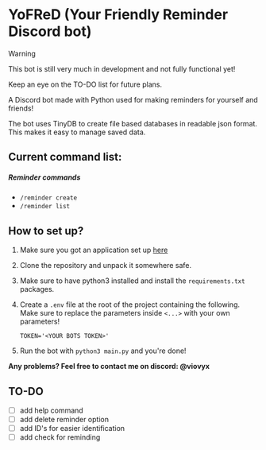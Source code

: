 # YoFReD (Your Friendly Reminder Discord bot)

> [!WARNING]  
> This bot is still very much in development and not fully functional yet!
> 
> Keep an eye on the TO-DO list for future plans.

A Discord bot made with Python used for making reminders for yourself and friends!

The bot uses TinyDB to create file based databases in readable json format. This makes it easy to manage saved data.

## Current command list:

##### Reminder commands
- `/reminder create`
- `/reminder list`

## How to set up?
1) Make sure you got an application set up [here](https://discord.com/developers/applications)
   
2) Clone the repository and unpack it somewhere safe.

3) Make sure to have python3 installed and install the `requirements.txt` packages.

4) Create a `.env` file at the root of the project containing the following.
Make sure to replace the parameters inside `<...>` with your own parameters!

    ```dotenv
    TOKEN='<YOUR BOTS TOKEN>'
    ```
5) Run the bot with `python3 main.py` and you're done!

**Any problems? Feel free to contact me on discord: @viovyx**

## TO-DO

- [ ] add help command
- [ ] add delete reminder option
- [ ] add ID's for easier identification
- [ ] add check for reminding
